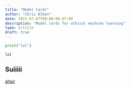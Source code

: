 ```yaml
---
title: "Model Cards"
author: "Chris Albon"
date: 2021-07-07T00:00:00-07:00
description: "Model cards for ethical machine learning"
type: article
draft: true
---
```


```python
print("lol")
```

    lol


## Suiiiii

[altair](github.com/Talha-Altair)